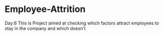 # Employee-Attrition
Day:6 This is Project aimed at checking which factors attract employees to stay in the company and which doesn't
